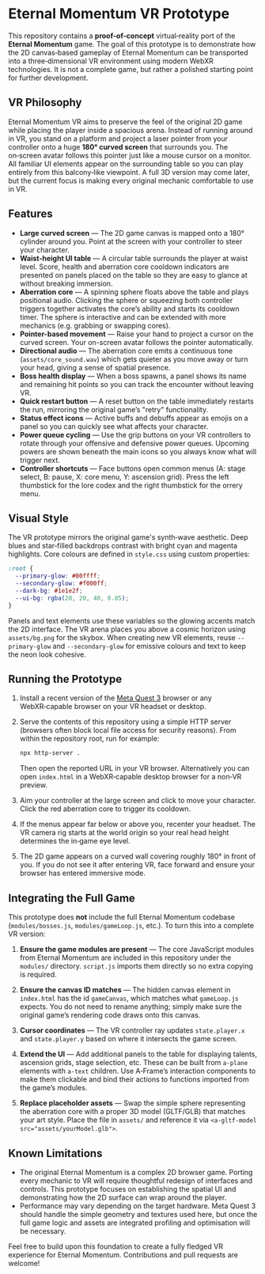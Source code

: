 # Eternal Momentum VR Prototype

This repository contains a **proof‑of‑concept** virtual‑reality port of the
**Eternal Momentum** game.  The goal of this prototype is to demonstrate how
the 2D canvas‑based gameplay of Eternal Momentum can be transported into a
three‑dimensional VR environment using modern WebXR technologies.  It is not
a complete game, but rather a polished starting point for further
development.

## VR Philosophy

Eternal Momentum VR aims to preserve the feel of the original 2D game while
placing the player inside a spacious arena.  Instead of running around in VR,
you stand on a platform and project a laser pointer from your controller
onto a huge **180° curved screen** that surrounds you.  The on‑screen avatar
follows this pointer just like a mouse cursor on a monitor.  All familiar UI
elements appear on the surrounding table so you can play entirely from this
balcony‑like viewpoint.  A full 3D version may come later, but the current
focus is making every original mechanic comfortable to use in VR.

## Features

* **Large curved screen** — The 2D game canvas is mapped onto a 180° cylinder around you. Point at the screen with your controller to steer your character.
* **Waist‑height UI table** — A circular table surrounds the player at
  waist level.  Score, health and aberration core cooldown indicators are
  presented on panels placed on the table so they are easy to glance at
  without breaking immersion.
* **Aberration core** — A spinning sphere floats above the table and plays
  positional audio.  Clicking the sphere or squeezing both controller
  triggers together activates the core’s ability and starts its cooldown
  timer.  The sphere is interactive and can be extended with more mechanics
  (e.g. grabbing or swapping cores).
* **Pointer-based movement** — Raise your hand to project a cursor on the curved screen. Your on-screen avatar follows the pointer automatically.
* **Directional audio** — The aberration core emits a continuous tone
  (`assets/core_sound.wav`) which gets quieter as you move away or turn
  your head, giving a sense of spatial presence.
* **Boss health display** — When a boss spawns, a panel shows its name and
  remaining hit points so you can track the encounter without leaving VR.
* **Quick restart button** — A reset button on the table immediately
  restarts the run, mirroring the original game’s "retry" functionality.
* **Status effect icons** — Active buffs and debuffs appear as emojis on a
  panel so you can quickly see what affects your character.
* **Power queue cycling** — Use the grip buttons on your VR controllers to
  rotate through your offensive and defensive power queues. Upcoming powers are
  shown beneath the main icons so you always know what will trigger next.
* **Controller shortcuts** — Face buttons open common menus (A: stage select,
  B: pause, X: core menu, Y: ascension grid). Press the left thumbstick for the
  lore codex and the right thumbstick for the orrery menu.

## Visual Style

The VR prototype mirrors the original game's synth‑wave aesthetic. Deep blues
and star‑filled backdrops contrast with bright cyan and magenta highlights.
Core colours are defined in `style.css` using custom properties:

```css
:root {
  --primary-glow: #00ffff;
  --secondary-glow: #f000ff;
  --dark-bg: #1e1e2f;
  --ui-bg: rgba(20, 20, 40, 0.85);
}
```

Panels and text elements use these variables so the glowing accents match the
2D interface. The VR arena places you above a cosmic horizon using
`assets/bg.png` for the skybox. When creating new VR elements, reuse
`--primary-glow` and `--secondary-glow` for emissive colours and text to keep
the neon look cohesive.

## Running the Prototype

1. Install a recent version of the [Meta Quest 3](https://www.meta.com/)
   browser or any WebXR‑capable browser on your VR headset or desktop.
2. Serve the contents of this repository using a simple HTTP server
   (browsers often block local file access for security reasons).  From
   within the repository root, run for example:

   ```bash
   npx http-server .
   ```

   Then open the reported URL in your VR browser.  Alternatively you can
   open `index.html` in a WebXR‑capable desktop browser for a
   non‑VR preview.
3. Aim your controller at the large screen and click to move your character. Click the red aberration core to trigger its cooldown.
4. If the menus appear far below or above you, recenter your headset. The VR camera rig starts at the world origin so your real head height determines the in‑game eye level.
5. The 2D game appears on a curved wall covering roughly 180° in front of you. If you do not see it after entering VR, face forward and ensure your browser has entered immersive mode.

## Integrating the Full Game

This prototype does **not** include the full Eternal Momentum codebase
(`modules/bosses.js`, `modules/gameLoop.js`, etc.).  To turn this into a
complete VR version:

1. **Ensure the game modules are present** — The core JavaScript modules
   from Eternal Momentum are included in this repository under the
   `modules/` directory.  `script.js` imports them directly so no extra
   copying is required.

2. **Ensure the canvas ID matches** — The hidden canvas element in
   `index.html` has the id `gameCanvas`, which matches what
   `gameLoop.js` expects.  You do not need to rename anything; simply
   make sure the original game’s rendering code draws onto this canvas.

3. **Cursor coordinates** — The VR controller ray updates `state.player.x` and `state.player.y` based on where it intersects the game screen.

4. **Extend the UI** — Add additional panels to the table for displaying
   talents, ascension grids, stage selection, etc.  These can be built
   from `a-plane` elements with `a-text` children.  Use A‑Frame’s
   interaction components to make them clickable and bind their actions
   to functions imported from the game’s modules.

5. **Replace placeholder assets** — Swap the simple sphere representing
   the aberration core with a proper 3D model (GLTF/GLB) that matches
   your art style.  Place the file in `assets/` and reference it via
   `<a-gltf-model src="assets/yourModel.glb">`.

## Known Limitations

* The original Eternal Momentum is a complex 2D browser game.  Porting
  every mechanic to VR will require thoughtful redesign of interfaces and
  controls.  This prototype focuses on establishing the spatial UI and
  demonstrating how the 2D surface can wrap around the player.
* Performance may vary depending on the target hardware.  Meta Quest 3
  should handle the simple geometry and textures used here, but once the
  full game logic and assets are integrated profiling and optimisation
  will be necessary.

Feel free to build upon this foundation to create a fully fledged VR
experience for Eternal Momentum.  Contributions and pull requests are welcome!
